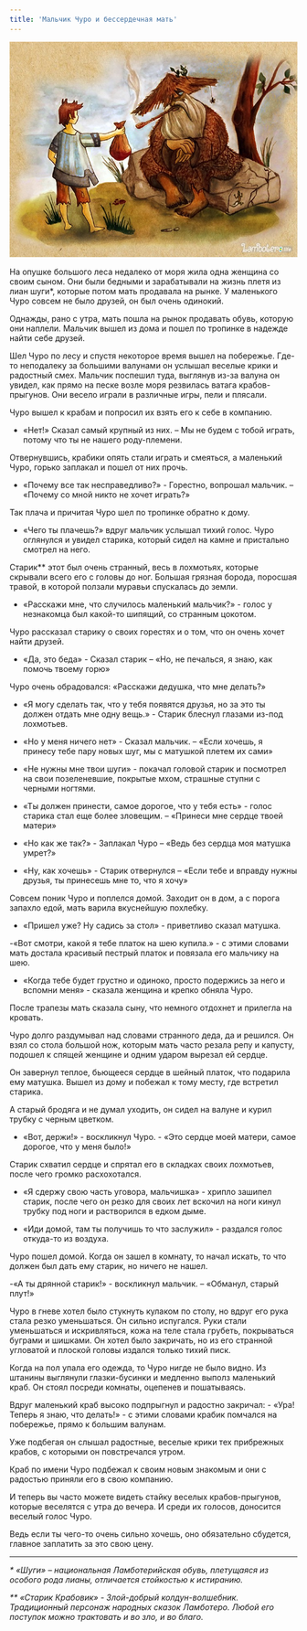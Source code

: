 ```yaml
---
title: 'Мальчик Чуро и бессердечная мать'
---
```


![](%D0%A7%D1%83%D1%80%D0%BE%20%D0%B8%20%D0%BA%D0%BE%D0%BB%D0%B4%D1%83%D0%BD.jpg)

На опушке большого леса недалеко от моря жила одна женщина со своим сыном. Они были бедными и зарабатывали на жизнь плетя из лиан шуги*, которые потом мать продавала на рынке. У маленького Чуро совсем не было друзей, он был очень одинокий.

Однажды, рано с утра, мать пошла на рынок продавать обувь, которую они наплели. Мальчик вышел из дома и пошел по тропинке в надежде найти себе друзей.

Шел Чуро по лесу и спустя некоторое время вышел на побережье. Где-то неподалеку за большими валунами он услышал веселые крики и радостный смех. Мальчик поспешил туда, выглянув из-за валуна он увидел, как прямо на песке возле моря резвилась ватага крабов-прыгунов. Они весело играли в различные игры, пели и плясали.

Чуро вышел к крабам и попросил их взять его к себе в компанию.

- «Нет!» Сказал самый крупный из них. – Мы не будем с тобой играть, потому что ты не нашего роду-племени.

Отвернувшись, крабики опять стали играть и смеяться, а маленький Чуро, горько заплакал и пошел от них прочь.

- «Почему все так несправедливо?» - Горестно, вопрошал мальчик. – «Почему cо мной никто не хочет играть?»

Так плача и причитая Чуро шел по тропинке обратно к дому.

- «Чего ты плачешь?» вдруг мальчик услышал тихий голос.
Чуро оглянулся и увидел старика, который сидел на камне и пристально смотрел на него.

Старик** этот был очень странный, весь в лохмотьях, которые скрывали всего его с головы до ног. Большая грязная борода, поросшая травой, в которой ползали муравьи спускалась до земли.

- «Расскажи мне, что случилось маленький мальчик?» - голос у незнакомца был какой-то шипящий, со странным цокотом.

Чуро рассказал старику о своих горестях и о том, что он очень хочет найти друзей.

- «Да, это беда» - Сказал старик – «Но, не печалься, я знаю, как помочь твоему горю»

Чуро очень обрадовался: «Расскажи дедушка, что мне делать?»

- «Я могу сделать так, что у тебя появятся друзья, но за это ты должен отдать мне одну вещь.» - Старик блеснул глазами из-под лохмотьев.

- «Но у меня ничего нет» - Сказал мальчик. – «Если хочешь, я принесу тебе пару новых шуг, мы с матушкой плетем их сами»

- «Не нужны мне твои шуги» - покачал головой старик и посмотрел на свои позеленевшие, покрытые мхом, страшные ступни с черными ногтями.

- «Ты должен принести, самое дорогое, что у тебя есть» - голос старика стал еще более зловещим. – «Принеси мне сердце твоей матери»

- «Но как же так?» - Заплакал Чуро – «Ведь без сердца моя матушка умрет?»

- «Ну, как хочешь» - Старик отвернулся – «Если тебе и вправду нужны друзья, ты принесешь мне то, что я хочу»

Совсем поник Чуро и поплелся домой. Заходит он в дом, а с порога запахло едой, мать варила вкуснейшую похлебку.

- «Пришел уже? Ну садись за стол» - приветливо сказал матушка.

-«Вот смотри, какой я тебе платок на шею купила.» - с этими словами мать достала красивый пестрый платок и повязала его мальчику на шею.

- «Когда тебе будет грустно и одиноко, просто подержись за него и вспомни меня» - сказала женщина и крепко обняла Чуро.

После трапезы мать сказала сыну, что немного отдохнет и прилегла на кровать.

Чуро долго раздумывал над словами странного деда, да и решился. Он взял со стола большой нож, которым мать часто резала репу и капусту, подошел к спящей женщине и одним ударом вырезал ей сердце.

Он завернул теплое, бьющееся сердце в шейный платок, что подарила ему матушка. Вышел из дому и побежал к тому месту, где встретил старика.

А старый бродяга и не думал уходить, он сидел на валуне и курил трубку с черным цветком.

- «Вот, держи!» - воскликнул Чуро. - «Это сердце моей матери, самое дорогое, что у меня было!»

Старик схватил сердце и спрятал его в складках своих лохмотьев, после чего громко расхохотался.

- «Я сдержу свою часть уговора, мальчишка» - хрипло зашипел старик, после чего он резко для своих лет вскочил на ноги кинул трубку под ноги и растворился в едком дыме.

- «Иди домой, там ты получишь то что заслужил» - раздался голос откуда-то из воздуха.

Чуро пошел домой. Когда он зашел в комнату, то начал искать, то что должен был дать ему старик, но ничего не нашел.

-«А ты дрянной старик!» - воскликнул мальчик. – «Обманул, старый плут!»


Чуро в гневе хотел было стукнуть кулаком по столу, но вдруг его рука стала резко уменьшаться. Он сильно испугался. Руки стали уменьшаться и искривляться, кожа на теле стала грубеть, покрываться буграми и шишками. Он хотел было закричать, но из его странной угловатой и плоской головы издался только тихий писк.

Когда на пол упала его одежда, то Чуро нигде не было видно. Из штанины выглянули глазки-бусинки и медленно выполз маленький краб. Он стоял посреди комнаты, оцепенев и пошатываясь.

Вдруг маленький краб высоко подпрыгнул и радостно закричал: - «Ура! Теперь я знаю, что делать!» - с этими словами крабик помчался на побережье, прямо к большим валунам.

Уже подбегая он слышал радостные, веселые крики тех прибрежных крабов, с которыми он повстречался утром.

Краб по имени Чуро подбежал к своим новым знакомым и они с радостью приняли его в свою компанию.

И теперь вы часто можете видеть стайку веселых крабов-прыгунов, которые веселятся с утра до вечера. И среди их голосов, доносится веселый голос Чуро.

Ведь если ты чего-то очень сильно хочешь, оно обязательно сбудется, главное заплатить за это свою цену.

______________________________________________________________________________________

_* «Шуги» – национальная Ламботерийская обувь, плетущаяся из особого рода лианы, отличается стойкостью к истиранию._

_** «Старик Крабовик» - Злой-добрый колдун-волшебник. Традиционный персонаж народных сказок
Ламботеро. Любой его поступок можно трактовать и во зло, и во благо._